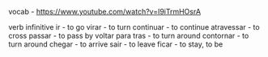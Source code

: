 vocab - https://www.youtube.com/watch?v=I9iTrmHOsrA

verb infinitive
ir - to go
virar - to turn
continuar - to continue
atravessar - to cross
passar - to pass by
voltar para tras - to turn around
contornar - to turn around
chegar - to arrive
sair - to leave
ficar - to stay, to be
